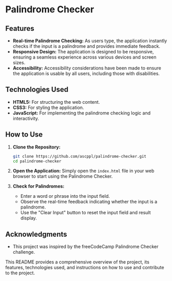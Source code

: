 # Palindrome Checker
## Features

- **Real-time Palindrome Checking:** As users type, the application instantly checks if the input is a palindrome and provides immediate feedback.
- **Responsive Design:** The application is designed to be responsive, ensuring a seamless experience across various devices and screen sizes.
- **Accessibility:** Accessibility considerations have been made to ensure the application is usable by all users, including those with disabilities.

## Technologies Used

- **HTML5:** For structuring the web content.
- **CSS3:** For styling the application.
- **JavaScript:** For implementing the palindrome checking logic and interactivity.

## How to Use

1. **Clone the Repository:**
   ```bash
   git clone https://github.com/ascppl/palindrome-checker.git
   cd palindrome-checker
   ```

2. **Open the Application:**
   Simply open the `index.html` file in your web browser to start using the Palindrome Checker.

3. **Check for Palindromes:**
   - Enter a word or phrase into the input field.
   - Observe the real-time feedback indicating whether the input is a palindrome.
   - Use the "Clear Input" button to reset the input field and result display.

## Acknowledgments

- This project was inspired by the freeCodeCamp Palindrome Checker challenge.
  
This README provides a comprehensive overview of the project, its features, technologies used, and instructions on how to use and contribute to the project.
